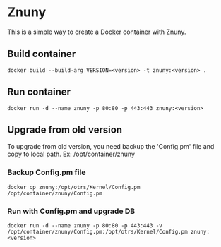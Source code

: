 # Znuny
This is a simple way to create a Docker container with Znuny.

## Build container
``
docker build --build-arg VERSION=<version> -t znuny:<version> .
``

## Run container
``
docker run -d --name znuny -p 80:80 -p 443:443 znuny:<version>
``

## Upgrade from old version
To upgrade from old version, you need backup the 'Config.pm' file and copy to local path.
Ex: /opt/container/znuny

### Backup Config.pm file
``
docker cp znuny:/opt/otrs/Kernel/Config.pm /opt/container/znuny/Config.pm
``

### Run with Config.pm and upgrade DB
``
docker run -d --name znuny -p 80:80 -p 443:443 -v /opt/container/znuny/Config.pm:/opt/otrs/Kernel/Config.pm znuny:<version>
``
